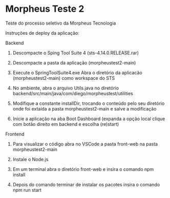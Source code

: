 # Morpheus Teste 2
 Teste do processo seletivo da Morpheus Tecnologia



Instruções de deploy da aplicação:




Backend

1. Descompacte o Sping Tool Suite 4 (sts-4.14.0.RELEASE.rar)

2. Descompacte a pasta da aplicação (morpheustest2-main)

3. Execute o SpringToolSuite4.exe Abra o diretório da aplicacão (morpheustest2-main) como workspace do STS 

4. No ambiente, abra o arquivo Utils.java no diretório backend/src/main/java/com/diego/morpheustest/utilities

5. Modifique a constante installDir, trocando o conteúdo pelo seu diretório onde foi extaída a pasta morpheustest2-main e salve a modificação

6. Inicie a aplicação na aba Boot Dashboard (expanda a opção local clique com botão direito em backend e escolha (re)start)


Frontend

1. Para visualizar o código abra no VSCode a pasta front-web na pasta morpheustest2-main

2. Instale o Node.js

3. Em um terminal abra o diretório front-web e insira o comando npm install

4. Depois do comando terminar de instalar os pacotes insira o comando npm run start